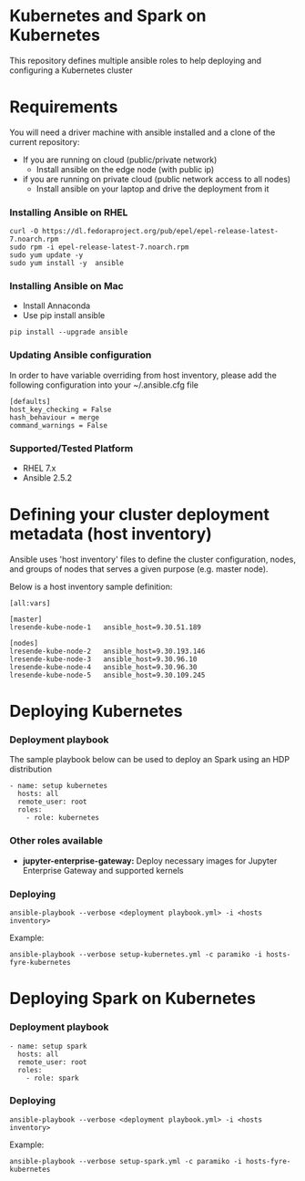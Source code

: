 # Kubernetes and Spark on Kubernetes

This repository defines multiple ansible roles to help deploying and configuring a Kubernetes cluster

# Requirements

You will need a driver machine with ansible installed and a clone of the current repository:

* If you are running on cloud (public/private network)
  * Install ansible on the edge node (with public ip)
* if you are running on private cloud (public network access to all nodes)
  * Install ansible on your laptop and drive the deployment from it

### Installing Ansible on RHEL

```
curl -O https://dl.fedoraproject.org/pub/epel/epel-release-latest-7.noarch.rpm
sudo rpm -i epel-release-latest-7.noarch.rpm
sudo yum update -y
sudo yum install -y  ansible
```

### Installing Ansible on Mac

* Install Annaconda
* Use pip install ansible

```
pip install --upgrade ansible
```

### Updating Ansible configuration

In order to have variable overriding from host inventory, please add the following configuration into your ~/.ansible.cfg file

```
[defaults]
host_key_checking = False
hash_behaviour = merge
command_warnings = False
```

### Supported/Tested Platform

* RHEL 7.x
* Ansible 2.5.2


# Defining your cluster deployment metadata (host inventory)

Ansible uses 'host inventory' files to define the cluster configuration, nodes, and groups of nodes
that serves a given purpose (e.g. master node).

Below is a host inventory sample definition:

```
[all:vars]

[master]
lresende-kube-node-1   ansible_host=9.30.51.189

[nodes]
lresende-kube-node-2   ansible_host=9.30.193.146
lresende-kube-node-3   ansible_host=9.30.96.10
lresende-kube-node-4   ansible_host=9.30.96.30
lresende-kube-node-5   ansible_host=9.30.109.245
```

# Deploying Kubernetes

### Deployment playbook

The sample playbook below can be used to deploy an Spark using an HDP distribution

```
- name: setup kubernetes
  hosts: all
  remote_user: root
  roles:
    - role: kubernetes

```

### Other roles available

* **jupyter-enterprise-gateway:** Deploy necessary images for Jupyter Enterprise Gateway and supported kernels


### Deploying

```
ansible-playbook --verbose <deployment playbook.yml> -i <hosts inventory>
```

Example:

```
ansible-playbook --verbose setup-kubernetes.yml -c paramiko -i hosts-fyre-kubernetes
```

# Deploying Spark on Kubernetes


### Deployment playbook

```
- name: setup spark
  hosts: all
  remote_user: root
  roles:
    - role: spark
```

### Deploying


```
ansible-playbook --verbose <deployment playbook.yml> -i <hosts inventory>
```

Example:

```
ansible-playbook --verbose setup-spark.yml -c paramiko -i hosts-fyre-kubernetes
```

